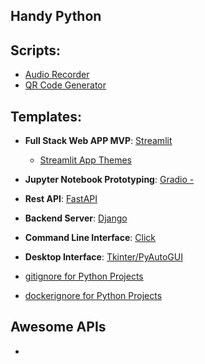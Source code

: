 ## Handy Python


## Scripts:

- [Audio Recorder](./data/audio/audio_recording.py)
- [QR Code Generator]()




## Templates:

- **Full Stack Web APP MVP**: [Streamlit]()
    - [Streamlit App Themes]()
- **Jupyter Notebook Prototyping**: [Gradio - ]()

- **Rest API**: [FastAPI]()
- **Backend Server**: [Django]()

- **Command Line Interface**: [Click]()
- **Desktop Interface**: [Tkinter/PyAutoGUI]()

- [gitignore for Python Projects](./templates/.gitignore)
- [dockerignore for Python Projects](./templates/.dockerignore)

## Awesome APIs

- 

##
